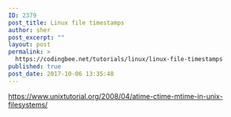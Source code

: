 ```yaml
---
ID: 2379
post_title: Linux file timestamps
author: sher
post_excerpt: ""
layout: post
permalink: >
  https://codingbee.net/tutorials/linux/linux-file-timestamps
published: true
post_date: 2017-10-06 13:35:48
---
```

https://www.unixtutorial.org/2008/04/atime-ctime-mtime-in-unix-filesystems/